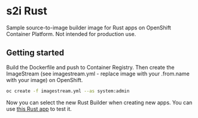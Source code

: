 
# s2i Rust

Sample source-to-image builder image for Rust apps on OpenShift Container Platform. Not intended for production use.

## Getting started  

Build the Dockerfile and push to Container Registry. Then create the ImageStream (see imagestream.yml - replace image with your .from.name with your image) on OpenShift. 

```sh
oc create -f imagestream.yml --as system:admin
```

Now you can select the new Rust Builder when creating new apps. You can use [this Rust app](https://github.com/nikolaus-lemberski/hello-rust) to test it.